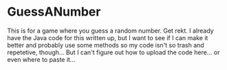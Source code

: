 # GuessANumber
This is for a game where you guess a random number. Get rekt.
I already have the Java code for this written up, but I want to see if I can make it better and probably use some methods so my
code isn't so trash and repetetive, though... But I can't figure out how to upload the code here... or even where to paste it...
